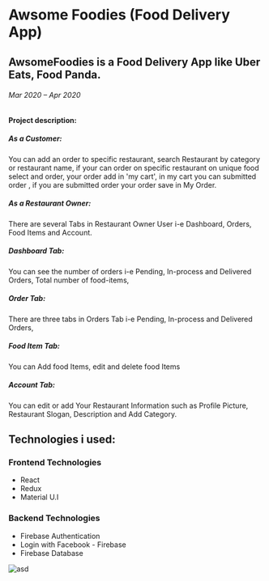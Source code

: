 # Awsome Foodies (Food Delivery App)
## AwsomeFoodies is a Food Delivery App like Uber Eats, Food Panda.
###### Mar 2020 – Apr 2020

**Project description:**


##### As a Customer:
You can add an order to specific restaurant, search Restaurant by category or restaurant name, if your can order on specific restaurant on unique food select and order, your order add in 'my cart', in my cart you can submitted order , if you are submitted order your order save in My Order.

##### As a Restaurant Owner:
There are several Tabs in Restaurant Owner User i-e Dashboard, Orders, Food Items and Account.

##### Dashboard Tab:
You can see the number of orders i-e Pending, In-process and Delivered Orders, Total number of food-items,

##### Order Tab:
There are three tabs in Orders Tab i-e Pending, In-process and Delivered Orders,

##### Food Item Tab:
You can Add food Items, edit and delete food Items

##### Account Tab:
You can edit or add Your Restaurant Information such as Profile Picture, Restaurant Slogan, Description and Add Category.


## Technologies i used:

### Frontend Technologies
* React
* Redux
* Material U.I
### Backend Technologies
* Firebase Authentication
* Login with Facebook - Firebase
* Firebase Database

![asd](https://user-images.githubusercontent.com/24269382/79644183-a62ea480-81c0-11ea-99e3-61a91ccfd96a.JPG)
